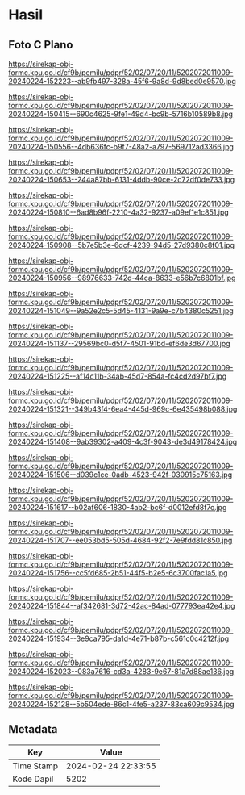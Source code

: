 # Hasil

## Foto C Plano

https://sirekap-obj-formc.kpu.go.id/cf9b/pemilu/pdpr/52/02/07/20/11/5202072011009-20240224-152223--ab9fb497-328a-45f6-9a8d-9d8bed0e9570.jpg

https://sirekap-obj-formc.kpu.go.id/cf9b/pemilu/pdpr/52/02/07/20/11/5202072011009-20240224-150415--690c4625-9fe1-49d4-bc9b-5716b10589b8.jpg

https://sirekap-obj-formc.kpu.go.id/cf9b/pemilu/pdpr/52/02/07/20/11/5202072011009-20240224-150556--4db636fc-b9f7-48a2-a797-569712ad3366.jpg

https://sirekap-obj-formc.kpu.go.id/cf9b/pemilu/pdpr/52/02/07/20/11/5202072011009-20240224-150653--244a87bb-6131-4ddb-90ce-2c72df0de733.jpg

https://sirekap-obj-formc.kpu.go.id/cf9b/pemilu/pdpr/52/02/07/20/11/5202072011009-20240224-150810--6ad8b96f-2210-4a32-9237-a09ef1e1c851.jpg

https://sirekap-obj-formc.kpu.go.id/cf9b/pemilu/pdpr/52/02/07/20/11/5202072011009-20240224-150908--5b7e5b3e-6dcf-4239-94d5-27d9380c8f01.jpg

https://sirekap-obj-formc.kpu.go.id/cf9b/pemilu/pdpr/52/02/07/20/11/5202072011009-20240224-150956--98976633-742d-44ca-8633-e56b7c6801bf.jpg

https://sirekap-obj-formc.kpu.go.id/cf9b/pemilu/pdpr/52/02/07/20/11/5202072011009-20240224-151049--9a52e2c5-5d45-4131-9a9e-c7b4380c5251.jpg

https://sirekap-obj-formc.kpu.go.id/cf9b/pemilu/pdpr/52/02/07/20/11/5202072011009-20240224-151137--29569bc0-d5f7-4501-91bd-ef6de3d67700.jpg

https://sirekap-obj-formc.kpu.go.id/cf9b/pemilu/pdpr/52/02/07/20/11/5202072011009-20240224-151225--af14c11b-34ab-45d7-854a-fc4cd2d97bf7.jpg

https://sirekap-obj-formc.kpu.go.id/cf9b/pemilu/pdpr/52/02/07/20/11/5202072011009-20240224-151321--349b43f4-6ea4-445d-969c-6e435498b088.jpg

https://sirekap-obj-formc.kpu.go.id/cf9b/pemilu/pdpr/52/02/07/20/11/5202072011009-20240224-151408--9ab39302-a409-4c3f-9043-de3d49178424.jpg

https://sirekap-obj-formc.kpu.go.id/cf9b/pemilu/pdpr/52/02/07/20/11/5202072011009-20240224-151506--d039c1ce-0adb-4523-942f-030915c75163.jpg

https://sirekap-obj-formc.kpu.go.id/cf9b/pemilu/pdpr/52/02/07/20/11/5202072011009-20240224-151617--b02af606-1830-4ab2-bc6f-d0012efd8f7c.jpg

https://sirekap-obj-formc.kpu.go.id/cf9b/pemilu/pdpr/52/02/07/20/11/5202072011009-20240224-151707--ee053bd5-505d-4684-92f2-7e9fdd81c850.jpg

https://sirekap-obj-formc.kpu.go.id/cf9b/pemilu/pdpr/52/02/07/20/11/5202072011009-20240224-151756--cc5fd685-2b51-44f5-b2e5-6c3700fac1a5.jpg

https://sirekap-obj-formc.kpu.go.id/cf9b/pemilu/pdpr/52/02/07/20/11/5202072011009-20240224-151844--af342681-3d72-42ac-84ad-077793ea42e4.jpg

https://sirekap-obj-formc.kpu.go.id/cf9b/pemilu/pdpr/52/02/07/20/11/5202072011009-20240224-151934--3e9ca795-da1d-4e71-b87b-c561c0c4212f.jpg

https://sirekap-obj-formc.kpu.go.id/cf9b/pemilu/pdpr/52/02/07/20/11/5202072011009-20240224-152023--083a7616-cd3a-4283-9e67-81a7d88ae136.jpg

https://sirekap-obj-formc.kpu.go.id/cf9b/pemilu/pdpr/52/02/07/20/11/5202072011009-20240224-152128--5b504ede-86c1-4fe5-a237-83ca609c9534.jpg


## Metadata

| Key        | Value               |
| ---------- | ------------------- |
| Time Stamp | 2024-02-24 22:33:55 |
| Kode Dapil | 5202                |



